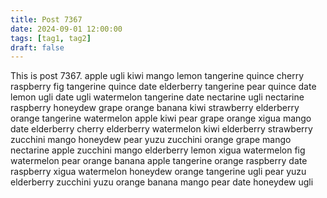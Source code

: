 ```yaml
---
title: Post 7367
date: 2024-09-01 12:00:00
tags: [tag1, tag2]
draft: false
---
```

This is post 7367.
apple
ugli
kiwi
mango
lemon
tangerine
quince
cherry
raspberry
fig
tangerine
quince
date
elderberry
tangerine
pear
quince
date
lemon
ugli
date
ugli
watermelon
tangerine
date
nectarine
ugli
nectarine
raspberry
honeydew
grape
orange
banana
kiwi
strawberry
elderberry
orange
tangerine
watermelon
apple
kiwi
pear
grape
orange
xigua
mango
date
elderberry
cherry
elderberry
watermelon
kiwi
elderberry
strawberry
zucchini
mango
honeydew
pear
yuzu
zucchini
orange
grape
mango
nectarine
apple
zucchini
mango
elderberry
lemon
xigua
watermelon
fig
watermelon
pear
orange
banana
apple
tangerine
orange
raspberry
date
raspberry
xigua
watermelon
honeydew
orange
tangerine
ugli
pear
yuzu
elderberry
zucchini
yuzu
orange
banana
mango
pear
date
honeydew
ugli

